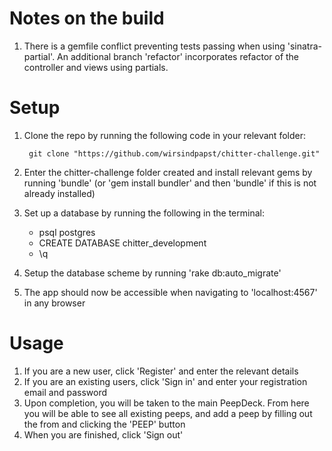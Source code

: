 # Notes on the build


1. There is a gemfile conflict preventing tests passing when using 'sinatra-partial'. An additional branch 'refactor' incorporates refactor of the controller and views using partials.

# Setup

1. Clone the repo by running the following code in your relevant folder:

        git clone "https://github.com/wirsindpapst/chitter-challenge.git"


2. Enter the chitter-challenge folder created and install relevant gems by running 'bundle' (or 'gem install bundler' and then 'bundle' if this is not already installed)
3. Set up a database by running the following in the terminal:
    * psql postgres
    * CREATE DATABASE chitter_development
    * \q
4. Setup the database scheme by running 'rake db:auto_migrate'
5. The app should now be accessible when navigating to 'localhost:4567' in any browser


# Usage

1. If you are a new user, click 'Register' and enter the relevant details
2. If you are an existing users, click 'Sign in' and enter your registration email and password
3. Upon completion, you will be taken to the main PeepDeck. From here you will be able to see all existing peeps, and add a peep by filling out the from and clicking the 'PEEP' button
4. When you are finished, click 'Sign out'
